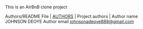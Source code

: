 This is an AIrBnB clone project

Authors/README File | [AUTHORS](https://github.com/justinmajetich/AirBnB_clone/blob/dev/AUTHORS) | Project authors |
Author name JOHNSON DEOYE
Author email johnsonadeoye888@gmail.com
